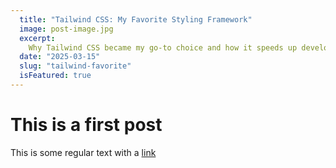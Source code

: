 ```yaml
---
  title: "Tailwind CSS: My Favorite Styling Framework"
  image: post-image.jpg
  excerpt:
    Why Tailwind CSS became my go-to choice and how it speeds up development.
  date: "2025-03-15"
  slug: "tailwind-favorite"
  isFeatured: true
---
```


# This is a first post

This is some regular text with a [link](https://google.com)
